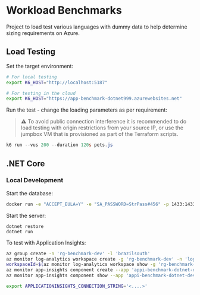 # Workload Benchmarks

Project to load test various languages with dummy data to help determine sizing requirements on Azure.

## Load Testing

Set the target environment:

```sh
# For local testing
export K6_HOST="http://localhost:5187"

# For testing in the cloud
export K6_HOST="https://app-benchmark-dotnet999.azurewebsites.net"
```

Run the test - change the loading parameters as per requirement:

> ⚠️ To avoid public connection interference it is recommended to do load testing with origin restrictions from your source IP, or use the jumpbox VM that is provisioned as part of the Terraform scripts.

```ps1
k6 run --vus 200 --duration 120s pets.js
```

## .NET Core

### Local Development

Start the database:

```sh
docker run -e "ACCEPT_EULA=Y" -e "SA_PASSWORD=StrPass#456" -p 1433:1433 -d mcr.microsoft.com/mssql/server:2019-latest
```

Start the server:

```
dotnet restore
dotnet run
```

To test with Application Insights:

```sh
az group create -n 'rg-benchmark-dev' -l 'brazilsouth'
az monitor log-analytics workspace create -g 'rg-benchmark-dev' -n 'log-benchmark-dev'
workspaceId=$(az monitor log-analytics workspace show -g 'rg-benchmark-dev' -n 'log-benchmark-dev' --query id -o tsv)
az monitor app-insights component create --app 'appi-benchmark-dotnet-dev' -l 'brazilsouth' -g 'rg-benchmark-dev' --workspace $workspaceId
az monitor app-insights component show --app 'appi-benchmark-dotnet-dev' -g 'rg-benchmark-dev' --query connectionString -o tsv

export APPLICATIONINSIGHTS_CONNECTION_STRING='<....>'
```
